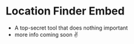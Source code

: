 # Location Finder Embed

- A top-secret tool that does nothing important
- more info coming soon ✌️


